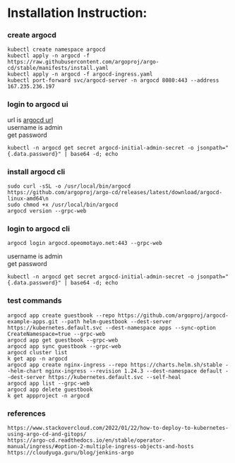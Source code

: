 # Installation Instruction:

### create argocd
```
kubectl create namespace argocd
kubectl apply -n argocd -f https://raw.githubusercontent.com/argoproj/argo-cd/stable/manifests/install.yaml
kubectl apply -n argocd -f argocd-ingress.yaml
kubectl port-forward svc/argocd-server -n argocd 8080:443 --address 167.235.236.197
```

### login to argocd ui
url is [argocd url](argocd.opeomotayo.net) <br>
username is admin <br>
get password
```
kubectl -n argocd get secret argocd-initial-admin-secret -o jsonpath="{.data.password}" | base64 -d; echo
```

### install argocd cli
```
sudo curl -sSL -o /usr/local/bin/argocd https://github.com/argoproj/argo-cd/releases/latest/download/argocd-linux-amd64\n
sudo chmod +x /usr/local/bin/argocd
argocd version --grpc-web
```

### login to argocd cli
```
argocd login argocd.opeomotayo.net:443 --grpc-web
```
username is admin <br>
get password
```
kubectl -n argocd get secret argocd-initial-admin-secret -o jsonpath="{.data.password}" | base64 -d; echo
```

### test commands
```
argocd app create guestbook --repo https://github.com/argoproj/argocd-example-apps.git --path helm-guestbook --dest-server https://kubernetes.default.svc --dest-namespace apps --sync-option CreateNamespace=true --grpc-web
argocd app get guestbook --grpc-web
argocd app sync guestbook --grpc-web
argocd cluster list
k get app -n argocd
argocd app create nginx-ingress --repo https://charts.helm.sh/stable --helm-chart nginx-ingress --revision 1.24.3 --dest-namespace default --dest-server https://kubernetes.default.svc --self-heal
argocd app list --grpc-web
argocd app delete guestbook
k get appproject -n argocd
```

### references
```
https://www.stackovercloud.com/2022/01/22/how-to-deploy-to-kubernetes-using-argo-cd-and-gitops/
https://argo-cd.readthedocs.io/en/stable/operator-manual/ingress/#option-2-multiple-ingress-objects-and-hosts
https://cloudyuga.guru/blog/jenkins-argo
```
